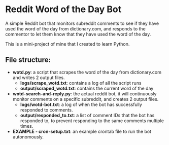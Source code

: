 # Reddit Word of the Day Bot
A simple Reddit bot that monitors subreddit comments to see if they have used the word of the day from dictionary.com, and responds to the commentor to let them know that they have used the word of the day.

This is a mini-project of mine that I created to learn Python.

## File structure:
* **wotd.py**: a script that scrapes the word of the day from dictionary.com and writes 2 output files.
    * **logs/scrape_wotd.txt**: contains a log of all the script runs
    * **output/scraped_wotd.txt**: contains the current word of the day
* **wotd-search-and-reply.py**: the actual reddit bot, it will continuously monitor comments on a specific subreddit, and creates 2 output files.
    * **logs/wotd-bot.txt**: a log of when the bot has successfully responded to comments.
    * **output/responded_to.txt**: a list of comment IDs that the bot has responded to, to prevent responding to the same comments multiple times.
* **EXAMPLE - cron-setup.txt**: an example crontab file to run the bot autonomously.
